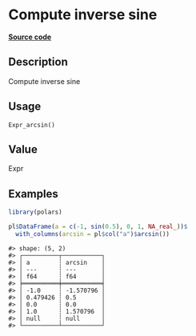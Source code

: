 

# Compute inverse sine

[**Source code**](https://github.com/pola-rs/r-polars/tree/741f9cd2614b3302a4d033bcae447425e1b91191/R/after-wrappers.R#L20)

## Description

Compute inverse sine

## Usage

<pre><code class='language-R'>Expr_arcsin()
</code></pre>

## Value

Expr

## Examples

``` r
library(polars)

pl$DataFrame(a = c(-1, sin(0.5), 0, 1, NA_real_))$
  with_columns(arcsin = pl$col("a")$arcsin())
```

    #> shape: (5, 2)
    #> ┌──────────┬───────────┐
    #> │ a        ┆ arcsin    │
    #> │ ---      ┆ ---       │
    #> │ f64      ┆ f64       │
    #> ╞══════════╪═══════════╡
    #> │ -1.0     ┆ -1.570796 │
    #> │ 0.479426 ┆ 0.5       │
    #> │ 0.0      ┆ 0.0       │
    #> │ 1.0      ┆ 1.570796  │
    #> │ null     ┆ null      │
    #> └──────────┴───────────┘
